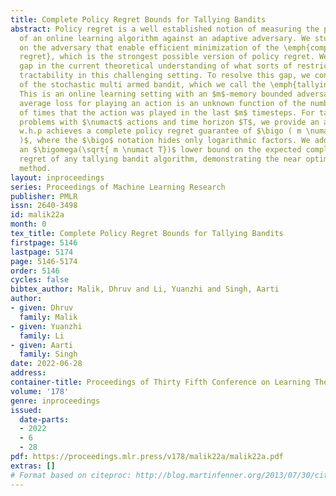 ```yaml
---
title: Complete Policy Regret Bounds for Tallying Bandits
abstract: Policy regret is a well established notion of measuring the performance
  of an online learning algorithm against an adaptive adversary. We study restrictions
  on the adversary that enable efficient minimization of the \emph{complete policy
  regret}, which is the strongest possible version of policy regret. We identify a
  gap in the current theoretical understanding of what sorts of restrictions permit
  tractability in this challenging setting. To resolve this gap, we consider a generalization
  of the stochastic multi armed bandit, which we call the \emph{tallying bandit}.
  This is an online learning setting with an $m$-memory bounded adversary, where the
  average loss for playing an action is an unknown function of the number (or tally)
  of times that the action was played in the last $m$ timesteps. For tallying bandit
  problems with $\numact$ actions and time horizon $T$, we provide an algorithm that
  w.h.p achieves a complete policy regret guarantee of $\bigo ( m \numact \sqrt{T}
  )$, where the $\bigo$ notation hides only logarithmic factors. We additionally prove
  an $\bigomega(\sqrt{ m \numact T})$ lower bound on the expected complete policy
  regret of any tallying bandit algorithm, demonstrating the near optimality of our
  method.
layout: inproceedings
series: Proceedings of Machine Learning Research
publisher: PMLR
issn: 2640-3498
id: malik22a
month: 0
tex_title: Complete Policy Regret Bounds for Tallying Bandits
firstpage: 5146
lastpage: 5174
page: 5146-5174
order: 5146
cycles: false
bibtex_author: Malik, Dhruv and Li, Yuanzhi and Singh, Aarti
author:
- given: Dhruv
  family: Malik
- given: Yuanzhi
  family: Li
- given: Aarti
  family: Singh
date: 2022-06-28
address:
container-title: Proceedings of Thirty Fifth Conference on Learning Theory
volume: '178'
genre: inproceedings
issued:
  date-parts:
  - 2022
  - 6
  - 28
pdf: https://proceedings.mlr.press/v178/malik22a/malik22a.pdf
extras: []
# Format based on citeproc: http://blog.martinfenner.org/2013/07/30/citeproc-yaml-for-bibliographies/
---
```

